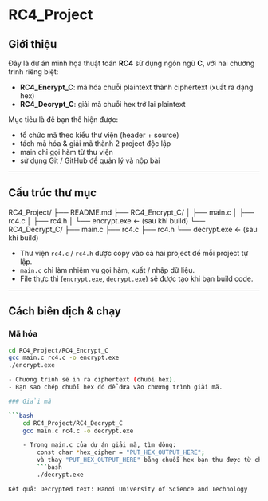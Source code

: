 # RC4_Project

## Giới thiệu

Đây là dự án minh họa thuật toán **RC4** sử dụng ngôn ngữ **C**, với hai chương trình riêng biệt:

- **RC4_Encrypt_C**: mã hóa chuỗi plaintext thành ciphertext (xuất ra dạng hex)
- **RC4_Decrypt_C**: giải mã chuỗi hex trở lại plaintext

Mục tiêu là để bạn thể hiện được:

- tổ chức mã theo kiểu thư viện (header + source)
- tách mã hóa & giải mã thành 2 project độc lập
- main chỉ gọi hàm từ thư viện
- sử dụng Git / GitHub để quản lý và nộp bài

---

## Cấu trúc thư mục

RC4_Project/
├── README.md
├── RC4_Encrypt_C/
│ ├── main.c
│ ├── rc4.c
│ ├── rc4.h
│ └── encrypt.exe ← (sau khi build)
└── RC4_Decrypt_C/
├── main.c
├── rc4.c
├── rc4.h
└── decrypt.exe ← (sau khi build)

- Thư viện `rc4.c` / `rc4.h` được copy vào cả hai project để mỗi project tự lập.
- `main.c` chỉ làm nhiệm vụ gọi hàm, xuất / nhập dữ liệu.
- File thực thi (`encrypt.exe`, `decrypt.exe`) sẽ được tạo khi bạn build code.

---

## Cách biên dịch & chạy

### Mã hóa

````bash
cd RC4_Project/RC4_Encrypt_C
gcc main.c rc4.c -o encrypt.exe
./encrypt.exe

- Chương trình sẽ in ra ciphertext (chuỗi hex).
- Bạn sao chép chuỗi hex đó để đưa vào chương trình giải mã.

### Giải mã

```bash
    cd RC4_Project/RC4_Decrypt_C
    gcc main.c rc4.c -o decrypt.exe

    - Trong main.c của dự án giải mã, tìm dòng:
        const char *hex_cipher = "PUT_HEX_OUTPUT_HERE";
        và thay "PUT_HEX_OUTPUT_HERE" bằng chuỗi hex bạn thu được từ chương trình mã hóa. Sau đó chạy chương trình:
        ```bash
        ./decrypt.exe

Kết quả: Decrypted text: Hanoi University of Science and Technology





````
